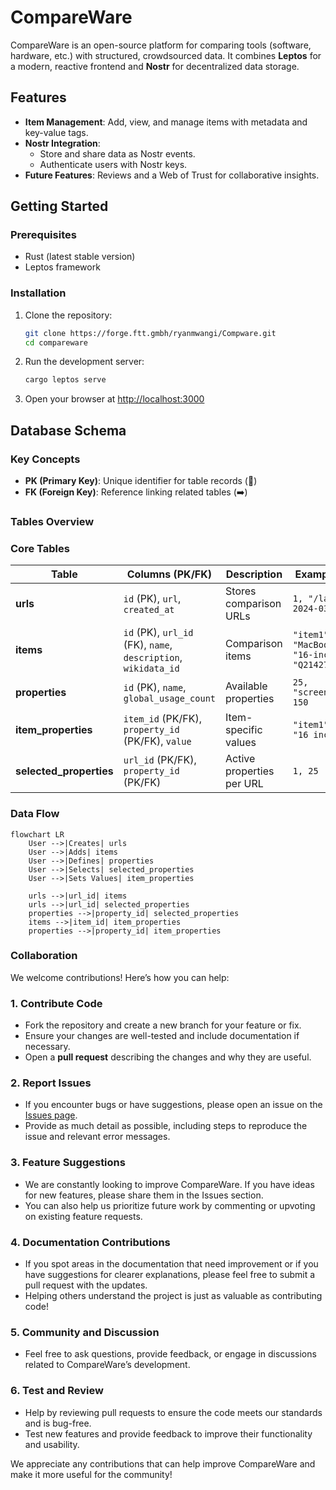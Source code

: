 # CompareWare

CompareWare is an open-source platform for comparing tools (software, hardware, etc.) with structured, crowdsourced data. It combines **Leptos** for a modern, reactive frontend and **Nostr** for decentralized data storage.

## **Features**
- **Item Management**: Add, view, and manage items with metadata and key-value tags.
- **Nostr Integration**: 
  - Store and share data as Nostr events.
  - Authenticate users with Nostr keys.
- **Future Features**: Reviews and a Web of Trust for collaborative insights.

## **Getting Started**

### Prerequisites
- Rust (latest stable version)
- Leptos framework

### Installation
1. Clone the repository:
   ```bash
   git clone https://forge.ftt.gmbh/ryanmwangi/Compware.git
   cd compareware
   ```
2. Run the development server:
   ```bash
   cargo leptos serve
   ```
3. Open your browser at [http://localhost:3000](http://localhost:3000)

## **Database Schema**
### Key Concepts
- **PK (Primary Key)**: Unique identifier for table records (🔑)
- **FK (Foreign Key)**: Reference linking related tables (➡️)

### **Tables Overview**

### Core Tables
| Table | Columns (PK/FK) | Description | Example Data |
|-------|------------------|-------------|--------------|
| **urls** | `id` (PK), `url`, `created_at` | Stores comparison URLs | `1, "/laptops", 2024-03-01` |
| **items** | `id` (PK), `url_id` (FK), `name`, `description`, `wikidata_id` | Comparison items | `"item1", 1, "MacBook Pro", "16-inch", "Q214276"` |
| **properties** | `id` (PK), `name`, `global_usage_count` | Available properties | `25, "screen_size", 150` |
| **item_properties** | `item_id` (PK/FK), `property_id` (PK/FK), `value` | Item-specific values | `"item1", 25, "16 inches"` |
| **selected_properties** | `url_id` (PK/FK), `property_id` (PK/FK) | Active properties per URL | `1, 25` |

### Data Flow
```mermaid
flowchart LR
    User -->|Creates| urls
    User -->|Adds| items
    User -->|Defines| properties
    User -->|Selects| selected_properties
    User -->|Sets Values| item_properties
    
    urls -->|url_id| items
    urls -->|url_id| selected_properties
    properties -->|property_id| selected_properties
    items -->|item_id| item_properties
    properties -->|property_id| item_properties
```

### **Collaboration**
We welcome contributions! Here’s how you can help:

### 1. **Contribute Code**
   - Fork the repository and create a new branch for your feature or fix.
   - Ensure your changes are well-tested and include documentation if necessary.
   - Open a **pull request** describing the changes and why they are useful.

### 2. **Report Issues**
   - If you encounter bugs or have suggestions, please open an issue on the [Issues page](https://forge.ftt.gmbh/ryanmwangi/Compware/issues).
   - Provide as much detail as possible, including steps to reproduce the issue and relevant error messages.

### 3. **Feature Suggestions**
   - We are constantly looking to improve CompareWare. If you have ideas for new features, please share them in the Issues section.
   - You can also help us prioritize future work by commenting or upvoting on existing feature requests.

### 4. **Documentation Contributions**
   - If you spot areas in the documentation that need improvement or if you have suggestions for clearer explanations, please feel free to submit a pull request with the updates.
   - Helping others understand the project is just as valuable as contributing code!

### 5. **Community and Discussion**
   - Feel free to ask questions, provide feedback, or engage in discussions related to CompareWare’s development.

### 6. **Test and Review**
   - Help by reviewing pull requests to ensure the code meets our standards and is bug-free.
   - Test new features and provide feedback to improve their functionality and usability.

We appreciate any contributions that can help improve CompareWare and make it more useful for the community!

